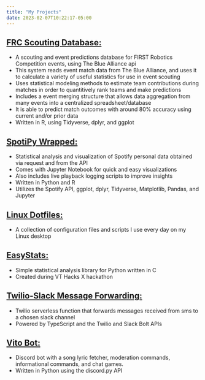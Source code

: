 ```yaml
---
title: "My Projects"
date: 2023-02-07T10:22:17-05:00
---
```


## [FRC Scouting Database:](https://github.com/TheSupremeToast/frc-scouting-database-2023)
* A scouting and event predictions database for FIRST Robotics Competition events, using The Blue Alliance api
* This system reads event match data from The Blue Alliance, and uses it to calculate a variety of useful statistics for use in event scouting
* Uses statistical modeling methods to estimate team contributions during matches in order to quantitively rank teams and make predictions
* Includes a event merging structure that allows data aggregation from many events into a centralized spreadsheet/database
* It is able to predict match outcomes with around 80% accuracy using current and/or prior data  
* Written in R, using Tidyverse, dplyr, and ggplot

## [SpotiPy Wrapped:](https://github.com/TheSupremeToast/SpotiPy-Wrapped)
* Statistical analysis and visualization of Spotify personal data obtained via request and from the API
* Comes with Jupyter Notebook for quick and easy visualizations
* Also includes live playback logging scripts to improve insights
* Written in Python and R
* Utilizes the Spotify API, ggplot, dplyr, Tidyverse, Matplotlib, Pandas, and Jupyter

## [Linux Dotfiles:](https://github.com/TheSupremeToast/dotfiles)
* A collection of configuration files and scripts I use every day on my Linux desktop

## [EasyStats:](https://github.com/TheSupremeToast/easystats)
* Simple statistical analysis library for Python written in C
* Created during VT Hacks X hackathon

## [Twilio-Slack Message Forwarding:](https://github.com/TheSupremeToast/twilio-slack-message-forwarding)
* Twilio serverless function that forwards messages received from sms to a chosen slack channel
* Powered by TypeScript and the Twilio and Slack Bolt APIs

## [Vito Bot:](https://github.com/TheSupremeToast/Vito-Bot/)
* Discord bot with a song lyric fetcher, moderation commands, informational commands, and chat games.
* Written in Python using the discord.py API

